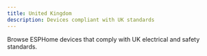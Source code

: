 ```yaml
---
title: United Kingdom
description: Devices compliant with UK standards
---
```


Browse ESPHome devices that comply with UK electrical and safety standards.
